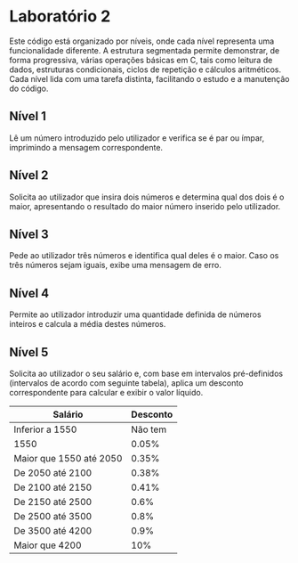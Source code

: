 # Laboratório 2
Este código está organizado por níveis, onde cada nível representa uma funcionalidade diferente. A estrutura segmentada permite demonstrar, de forma progressiva, várias operações básicas em C, tais como leitura de dados, estruturas condicionais, ciclos de repetição e cálculos aritméticos. Cada nível lida com uma tarefa distinta, facilitando o estudo e a manutenção do código.

## Nível 1
Lê um número introduzido pelo utilizador e verifica se é par ou ímpar, imprimindo a mensagem correspondente.


## Nível 2
Solicita ao utilizador que insira dois números e determina qual dos dois é o maior, apresentando o resultado do maior número inserido pelo utilizador.


## Nível 3
Pede ao utilizador três números e identifica qual deles é o maior. Caso os três números sejam iguais, exibe uma mensagem de erro.


## Nível 4
Permite ao utilizador introduzir uma quantidade definida de números inteiros e calcula a média destes números.


## Nível 5
Solicita ao utilizador o seu salário e, com base em intervalos pré-definidos (intervalos de acordo com seguinte tabela), aplica um desconto correspondente para calcular e exibir o valor líquido.

| Salário  | Desconto |
| ------------- | ------------- |
| Inferior a 1550  | Não tem |
| 1550  | 0.05%  |
| Maior que 1550 até 2050| 0.35% |
| De 2050 até 2100 | 0.38% |
| De 2100 até 2150 | 0.41% |
| De 2150 até 2500 | 0.6% |
| De 2500 até 3500 | 0.8% |
| De 3500 até 4200 | 0.9% |
| Maior que 4200 | 10% |
